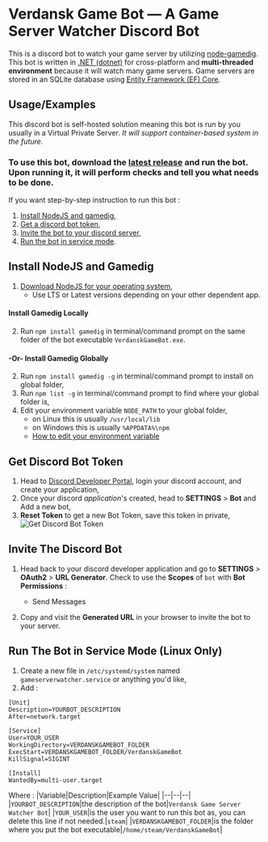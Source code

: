 
# Verdansk Game Bot — A Game Server Watcher Discord Bot

This is a discord bot to watch your game server by utilizing [node-gamedig](https://github.com/gamedig/node-gamedig). This bot is written in [.NET (dotnet)](https://dotnet.microsoft.com/) for cross-platform and __multi-threaded environment__ because it will watch many game servers. Game servers are stored in an SQLite database using [Entity Framework (EF) Core](https://docs.microsoft.com/en-us/ef/core/).

## Usage/Examples

This discord bot is self-hosted solution meaning this bot is run by you usually in a Virtual Private Server. _It will support container-based system in the future._

### To use this bot, download the [latest release](https://github.com/ha-ves/VerdanskGameBot/releases) and run the bot. Upon running it, it will perform checks and tell you what needs to be done.

If you want step-by-step instruction to run this bot :
1. [Install NodeJS and gamedig](README#install-nodejs-and-gamedig),
2. [Get a discord bot token](README#get-discord-bot-token),
3. [Invite the bot to your discord server](README#invite-the-discord-bot),
4. [Run the bot in service mode](README#run-the-bot-in-service-mode-linux-only).

## Install NodeJS and Gamedig

1. [Download NodeJS for your operating system](https://nodejs.org/en/download/),
	- Use LTS or Latest versions depending on your other dependent app.

#### Install Gamedig Locally
2. Run `npm install gamedig` in terminal/command prompt on the same folder of the bot executable `VerdanskGameBot.exe`.

#### -Or- Install Gamedig Globally
2. Run `npm install gamedig -g` in terminal/command prompt to install on global folder,
3. Run `npm list -g` in terminal/command prompt to find where your global folder is,
4. Edit your environment variable `NODE_PATH` to your global folder,
	- on Linux this is usually `/usr/local/lib`
	- on Windows this is usually `%APPDATA%\npm`
	- [How to edit your environment variable](https://www.google.com/search?q=how+to+edit+environment+variable)

## Get Discord Bot Token

1. Head to [Discord Developer Portal](https://discord.com/developers/applications), login your discord account, and create your application,
2. Once your discord _application_'s created, head to **SETTINGS** > **Bot** and Add a new bot,  
3. **Reset Token** to get a new Bot Token, save this token in private,
![Get Discord Bot Token](https://www.tekat.my.id/wp-content/uploads/2022/04/get-discord-bot-token.png)

## Invite The Discord Bot

1. Head back to your discord developer application and go to **SETTINGS** > **OAuth2** > **URL Generator**. Check to use the **Scopes** of `bot` with **Bot Permissions** :
	- Send Messages

2. Copy and visit the **Generated URL** in your browser to invite the bot to your server.

## Run The Bot in Service Mode (Linux Only)

1. Create a new file in `/etc/systemd/system` named `gameserverwatcher.service` or anything you'd like,
2. Add : 
```
[Unit]
Description=YOURBOT_DESCRIPTION
After=network.target

[Service]
User=YOUR_USER
WorkingDirectory=VERDANSKGAMEBOT_FOLDER
ExecStart=VERDANSKGAMEBOT_FOLDER/VerdanskGameBot
KillSignal=SIGINT

[Install]
WantedBy=multi-user.target
```
Where :
|Variable|Description|Example Value|
|--|--|--|
|`YOURBOT_DESCRIPTION`|the description of the bot|`Verdansk Game Server Watcher Bot`|
|`YOUR_USER`|is the user you want to run this bot as, you can delete this line if not needed.|`steam`|
|`VERDANSKGAMEBOT_FOLDER`|is the folder where you put the bot executable|`/home/steam/VerdanskGameBot`|
